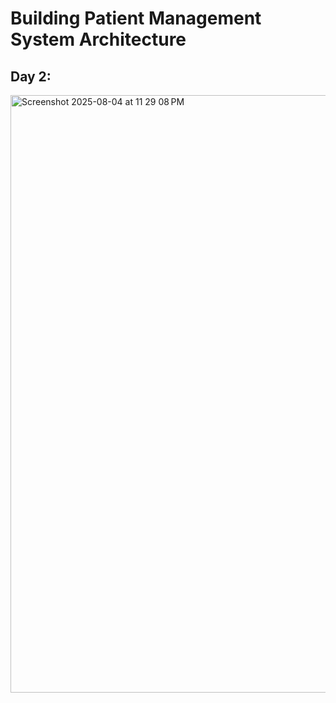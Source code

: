 # Building Patient Management System Architecture
## Day 2:

<img width="1470" height="956" alt="Screenshot 2025-08-04 at 11 29 08 PM" src="https://github.com/user-attachments/assets/1eac765b-d5ac-499d-bfba-987685ce969f" />

